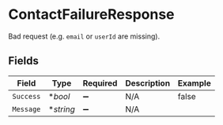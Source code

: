 # ContactFailureResponse

Bad request (e.g. `email` or `userId` are missing).


## Fields

| Field              | Type               | Required           | Description        | Example            |
| ------------------ | ------------------ | ------------------ | ------------------ | ------------------ |
| `Success`          | **bool*            | :heavy_minus_sign: | N/A                | false              |
| `Message`          | **string*          | :heavy_minus_sign: | N/A                |                    |